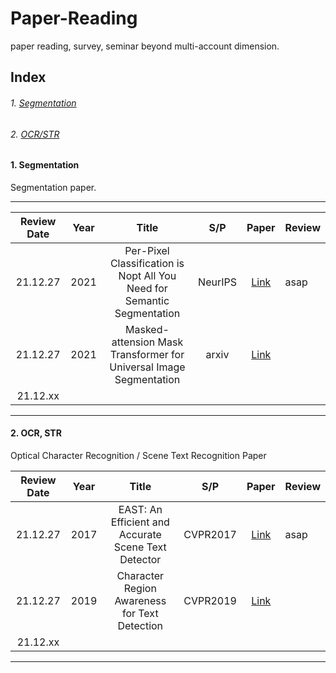 # Paper-Reading
paper reading, survey, seminar beyond multi-account dimension.

## Index
###### 1. [Segmentation](#1.-segmentation)
###### 2. [OCR/STR](#2.-ocr,-str)

#### 1. Segmentation
Segmentation paper.

***

| Review Date | Year |                                  Title                                  |   S/P   | Paper | Review |
|:-----------:|------|:-----------------------------------------------------------------------:|:-------:|:-----:|--------|
|   21.12.27  | 2021 | Per-Pixel Classification is Nopt All You Need for Semantic Segmentation | NeurIPS | [Link](https://arxiv.org/abs/2107.06278) | asap |
|   21.12.27  | 2021 | Masked-attension Mask Transformer for Universal Image Segmentation | arxiv | [Link](https://arxiv.org/abs/2112.01527) |        |
|   21.12.xx  |      |                                                                         |         |       |        |

***

#### 2. OCR, STR
Optical Character Recognition / Scene Text Recognition Paper

| Review Date | Year |                                  Title                                  |   S/P   | Paper | Review |
|:-----------:|------|:-----------------------------------------------------------------------:|:-------:|:-----:|--------|
|   21.12.27  | 2017 | EAST: An Efficient and Accurate Scene Text Detector | CVPR2017 | [Link](https://openaccess.thecvf.com/content_cvpr_2017/html/Zhou_EAST_An_Efficient_CVPR_2017_paper.html) | asap |
|   21.12.27  | 2019 | Character Region Awareness for Text Detection | CVPR2019 | [Link](https://openaccess.thecvf.com/content_CVPR_2019/html/Baek_Character_Region_Awareness_for_Text_Detection_CVPR_2019_paper.html) |        |
|   21.12.xx  |      |                                                                         |         |       |        |

***
